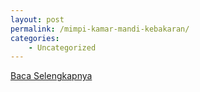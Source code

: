 ```yaml
---
layout: post
permalink: /mimpi-kamar-mandi-kebakaran/
categories:
    - Uncategorized
---
```


[Baca Selengkapnya](/04)